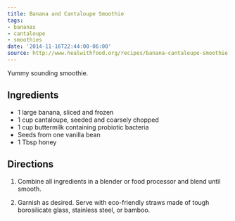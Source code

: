 ```yaml
---
title: Banana and Cantaloupe Smoothie
tags:
- bananas
- cantaloupe
- smoothies
date: '2014-11-16T22:44:00-06:00'
source: http://www.healwithfood.org/recipes/banana-cantaloupe-smoothie.php
---
```

Yummy sounding smoothie.

## Ingredients

* 1 large banana, sliced and frozen
* 1 cup cantaloupe, seeded and coarsely chopped
* 1 cup buttermilk containing probiotic bacteria
* Seeds from one vanilla bean
* 1 Tbsp honey

## Directions

1.  Combine all ingredients in a blender or food processor and blend until smooth.

2.  Garnish as desired. Serve with eco-friendly straws made of tough borosilicate glass, stainless steel, or bamboo.
